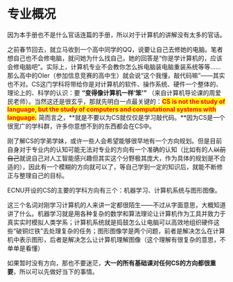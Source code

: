 # 专业概况

因为本手册也不是什么官话连篇的手册，所以对于计算机的讲解没有太多的官话。

之前春节回去，就立马收到一个高中同学的QQ，说要让自己去修她的电脑。笔者想自己也不会修电脑，就问她为什么找自己，她的回答是“你是学计算机的，应该会修电脑吧”。实际上，计算机专业不会教你怎么拆电脑装电脑重装系统等等……那么高中的OIer（参加信息竞赛的高中生）就会说“这个我懂，敲代码嘛”——其实也不对。CS这门学科将带给你是对计算机的软件、操作系统、硬件一个整体的、理论上的、科学的认识：要 **“变得像计算机一样‘笨’”** （来自计算机导论课的周爱民老师）。当然这还是很玄乎，那就先明白一点最关键的：<mark style="color:red;">**CS is not the study of language, but the study of computers and computational systems with language.**</mark> 简而言之，**就是不要以为CS就仅仅是学习敲代码。**因为CS是一个很宽广的学科群，许多你意想不到的东西都会在CS中。

刚了解CS的学弟学妹，或许一些人会希望能够很早地有一个方向规划。但是目前自身对于专业内的认知可能无法对专业的方向有一个准确的认知（比如有的人~~以前自己~~就说自己对人工智能感兴趣但其实这个分野极其庞大，作为具体的规划是不合适的），因此有一个模糊的方向就可以了，等自己学到一定的知识后，就能不断修正与整理自己的目标。

ECNU开设的CS的主要的学科方向有三个：机器学习、计算机系统与图形图像。

这三个名词对刚学习计算机的人来讲一定都很陌生——不过从字面意思，大概知道讲了什么。机器学习就是用各种复杂的数学和算法理论让计算机作为工具并致力于真实实时模拟人类学系；计算机系统就是捣鼓怎么让电脑可以高效地组织硬件这些“破铜烂铁”去处理复杂的任务；图形图像学是两个问题，前者是解决怎么在计算机中表示图形，后者是解决怎么让计算机理解图像（这个理解有很复杂的意思，不单单是看懂）

如果暂时没有方向，那也不要迷茫，**大一的所有基础课对任何CS的方向都很重要**，所以可以先做好当下的事情。
